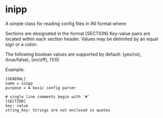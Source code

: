 # inipp

A simple class for reading config files in INI format where:

Sections are designated in the format [SECTION]
Key-value pairs are located within each section header. 
Values may be delimited by an equal sign or a colon.

The following boolean values are supported by default: (yes/no), (true/false), (on/off), (1/0)

Example:

    [GENERAL]
    name = inipp
    purpose = A basic config parser
    
    # single line comments begin with '#'
    [SECTION]
    key: value
    string_key: Strings are not enclosed in quotes
    
